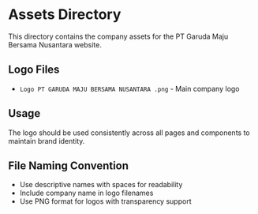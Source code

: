 # Assets Directory

This directory contains the company assets for the PT Garuda Maju Bersama Nusantara website.

## Logo Files

- `Logo PT GARUDA MAJU BERSAMA NUSANTARA .png` - Main company logo

## Usage

The logo should be used consistently across all pages and components to maintain brand identity.

## File Naming Convention

- Use descriptive names with spaces for readability
- Include company name in logo filenames
- Use PNG format for logos with transparency support
